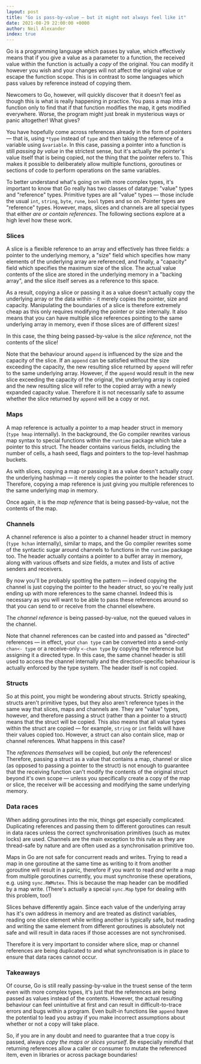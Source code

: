 ```yaml
---
layout: post
title: "Go is pass-by-value — but it might not always feel like it"
date: 2021-08-29 22:00:00 +0000
author: Neil Alexander
index: true
---
```


Go is a programming language which passes by value, which effectively means that if you give a
value as a parameter to a function, the received value within the function is actually a *copy*
of the original. You can modify it however you wish and your changes will not affect the
original value or escape the function scope. This is in contrast to some languages which
pass values by reference instead of copying them.

Newcomers to Go, however, will quickly discover that it doesn't feel as though this is what
is really happening in practice. You pass a map into a function only to find that if that
function modifies the map, it gets modified everywhere. Worse, the program might just break
in mysterious ways or panic altogether! What gives?

You have hopefully come across references already in the form of pointers — that is, using
`*type` instead of `type` and then taking the reference of a variable using `&variable`.
In this case, passing a pointer into a function is still *passing by value* in the
strictest sense, but it's actually the pointer's value itself that is being copied, not the
thing that the pointer refers to. This makes it possible to deliberately allow multiple
functions, goroutines or sections of code to perform operations on the same variables.

To better understand what's going on with more complex types, it's important to know that
Go really has two classes of datatype: "value" types and "reference" types. Primitive types
are all "value" types — those include the usual `int`, `string`, `byte`, `rune`, `bool` types
and so on. Pointer types are "reference" types. However, maps, slices and channels are all
special types that either *are or contain references*. The following sections explore at a high
level how these work.

### Slices

A slice is a flexible reference to an array and effectively has three fields: a pointer
to the underlying memory, a "size" field which specifies how many elements of
the underlying array are referenced, and finally, a "capacity" field which specifies
the maximum size of the slice. The actual value contents of the slice are stored in the
underlying memory in a "backing array", and the slice itself serves as a reference to
this space.

As a result, copying a slice or passing it as a value doesn't actually copy the underlying
array or the data within - it merely copies the pointer, size and capacity. Manipulating the
boundaries of a slice is therefore extremely cheap as this only requires modifying the pointer
or size internally. It also means that you can have multiple slice references pointing to the
same underlying array in memory, even if those slices are of different sizes!

In this case, the thing being passed-by-value is the *slice reference*, not the contents of
the slice!

Note that the behaviour around `append` is influenced by the size and the capacity of the
slice. If an `append` can be satisfied without the size exceeding the capacity, the new
resulting slice returned by `append` will refer to the same underlying array. However, if the
`append` would result in the new slice exceeding the capacity of the original, the underlying
array is copied and the new resulting slice will refer to the copied array with a newly
expanded capacity value. Therefore it is not necessarily safe to assume whether the slice
returned by `append` will be a copy or not.

### Maps

A map reference is actually a pointer to a map header struct in memory (`type hmap` internally).
In the background, the Go compiler rewrites various map syntax to special functions within
the `runtime` package which take a pointer to this struct. The header contains various fields, including the number of cells, a hash seed, flags and pointers to the top-level hashmap
buckets.

As with slices, copying a map or passing it as a value doesn't actually copy the underlying hashmap
— it merely copies the pointer to the header struct. Therefore, copying a map reference is
just giving you multiple references to the same underlying map in memory.

Once again, it is the *map reference* that is being passed-by-value, not the contents of the
map.

### Channels

A channel reference is also a pointer to a channel header struct in memory (`type hchan`
internally), similar to maps, and the Go compiler rewrites some of the syntactic sugar
around channels to functions in the `runtime` package too. The header actually contains
a pointer to a buffer array in memory, along with various offsets and size fields, a
mutex and lists of active senders and receivers.

By now you'll be probably spotting the pattern — indeed copying the channel is just
copying the pointer to the header struct, so you're really just ending up with more
references to the same channel. Indeed this is necessary as you will want to be able to
pass these references around so that you can send to or receive from the channel elsewhere.

The *channel reference* is being passed-by-value, not the queued values in the channel.

Note that channel references can be casted into and passed as "directed" references — in
effect, your `chan type` can be converted into a send-only `chan<- type` or a receive-only
`<-chan type` by copying the reference but assigning it a directed type. In this case, the
same channel header is still used to access the channel internally and the direction-specific 
behaviour is actually enforced by the type system. The header itself is not copied.

### Structs

So at this point, you might be wondering about structs. Strictly speaking, structs
aren't primitive types, but they also aren't reference types in the same way that
slices, maps and channels are. They are "value" types, however, and therefore
passing a struct (rather than a pointer to a struct) means that the struct will be copied.
This also means that all value types within the struct are copied — for example, `string` or
`int` fields will have their values copied too. However, a struct can also contain slice, map
or channel references. What happens in this case?

The *references themselves* will be copied, but *only* the references! Therefore, passing a
struct as a value that contains a map, channel or slice (as opposed to passing a pointer
to the struct) is not enough to guarantee that the receiving function can't modify the
contents of the original struct beyond it's own scope — unless you specifically create
a copy of the map or slice, the receiver will be accessing and modifying the same underlying
memory. 

### Data races

When adding goroutines into the mix, things get especially complicated. Duplicating
references and passing them to different goroutines can result in data races unless the
correct synchronisation primitives (such as mutex locks) are used. Channels are the main
exception to this rule as they are thread-safe by nature and are often used as a
synchronisation primitive too.

Maps in Go are not safe for concurrent reads and writes. Trying to read a map in one
goroutine at the same time as writing to it from another goroutine will result in a panic,
therefore if you want to read *and* write a map from multiple goroutines currently, you
must synchronise these operations, e.g. using `sync.RWMutex`. This is because the map
header can be modified by a map write. (There's actually a special `sync.Map` type for
dealing with this problem, too!)

Slices behave differently again. Since each value of the underlying array has it's own
address in memory and are treated as distinct variables, reading one slice element while
writing another is typically safe, but reading and writing the same element from different
goroutines is absolutely not safe and will result in data races if those accesses are not
synchronised. 

Therefore it is very important to consider where slice, map or channel references are
being duplicated to and what synchronisation is in place to ensure that data races cannot
occur.

### Takeaways

Of course, Go is still really passing-by-value in the truest sense of the term even with 
more complex types, it's just that the references are being passed as values instead of the
contents. However, the actual resulting behaviour can feel unintuitive at first and can result
in difficult-to-trace errors and bugs within a program. Even built-in functions like `append`
have the potential to lead you astray if you make incorrect assumptions about whether or not
a copy will take place.

So, if you are in any doubt and need to guarantee that a true copy is passed, always *copy
the maps or slices yourself*. Be especially mindful that returning references allow a caller
or consumer to mutate the referenced item, even in libraries or across package boundaries!

